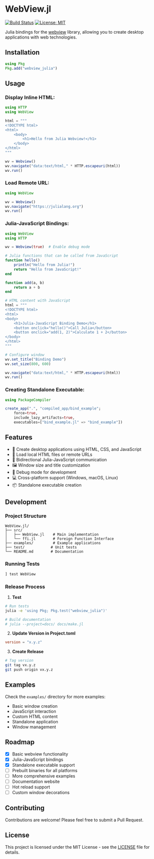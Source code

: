 # WebView.jl

[![Build Status](https://github.com/yourusername/WebView.jl/workflows/CI/badge.svg)](https://github.com/yourusername/WebView.jl/actions)
[![License: MIT](https://img.shields.io/badge/License-MIT-yellow.svg)](https://opensource.org/licenses/MIT)

Julia bindings for the [webview](https://github.com/webview/webview) library, allowing you to create desktop applications with web technologies.

## Installation

```julia
using Pkg
Pkg.add("webview_julia")
```

## Usage

### Display Inline HTML:
```julia
using HTTP
using WebView

html = """
<!DOCTYPE html>
<html>
    <body>
        <h1>Hello from Julia Webview!</h1>
    </body>
</html>
"""

wv = Webview()
wv.navigate("data:text/html," * HTTP.escapeuri(html))
wv.run()
```

### Load Remote URL:
```julia
using WebView

wv = Webview()
wv.navigate("https://julialang.org")
wv.run()
```

### Julia-JavaScript Bindings:
```julia
using WebView
using HTTP

wv = Webview(true)  # Enable debug mode

# Julia functions that can be called from JavaScript
function hello()
    println("Hello from Julia!")
    return "Hello from JavaScript!"
end

function add(a, b)
    return a + b
end

# HTML content with JavaScript
html = """
<!DOCTYPE html>
<html>
<body>
    <h1>Julia-JavaScript Binding Demo</h1>
    <button onclick="hello()">Call Julia</button>
    <button onclick="add(1, 2)">Calculate 1 + 2</button>
</body>
</html>
"""

# Configure window
wv.set_title("Binding Demo")
wv.set_size(800, 600)

wv.navigate("data:text/html," * HTTP.escapeuri(html))
wv.run()
```

### Creating Standalone Executable:
```julia
using PackageCompiler

create_app(".", "compiled_app/bind_example";
    force=true,
    include_lazy_artifacts=true,
    executables=["bind_example.jl" => "bind_example"])
```

## Features

- 🚀 Create desktop applications using HTML, CSS, and JavaScript
- 📂 Load local HTML files or remote URLs
- 🔄 Bidirectional Julia-JavaScript communication
- 🖼️ Window size and title customization
- 🐛 Debug mode for development
- 💻 Cross-platform support (Windows, macOS, Linux)
- 📦 Standalone executable creation

## Development

### Project Structure
```
WebView.jl/
├── src/
│   ├── WebView.jl    # Main implementation
│   └── ffi.jl        # Foreign Function Interface
├── examples/         # Example applications
├── test/            # Unit tests
└── README.md        # Documentation
```

### Running Tests
```julia
] test WebView
```

### Release Process

1. **Test**
```bash
# Run tests
julia -e 'using Pkg; Pkg.test("webview_julia")'

# Build documentation
# julia --project=docs/ docs/make.jl
```

2. **Update Version in Project.toml**
```toml
version = "x.y.z"
```

3. **Create Release**
```bash
# Tag version
git tag vx.y.z
git push origin vx.y.z
```

## Examples

Check the `examples/` directory for more examples:
- Basic window creation
- JavaScript interaction
- Custom HTML content
- Standalone application
- Window management

## Roadmap

- [x] Basic webview functionality
- [x] Julia-JavaScript bindings
- [x] Standalone executable support
- [ ] Prebuilt binaries for all platforms
- [ ] More comprehensive examples
- [ ] Documentation website
- [ ] Hot reload support
- [ ] Custom window decorations

## Contributing

Contributions are welcome! Please feel free to submit a Pull Request.

## License

This project is licensed under the MIT License - see the [LICENSE](LICENSE) file for details.
